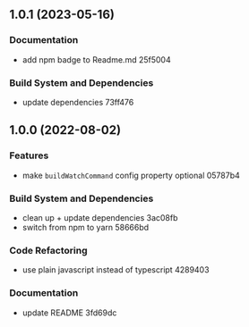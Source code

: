 ## 1.0.1 (2023-05-16)


### Documentation

* add npm badge to Readme.md 25f5004


### Build System and Dependencies

* update dependencies 73ff476

## 1.0.0 (2022-08-02)


### Features

* make `buildWatchCommand` config property optional 05787b4


### Build System and Dependencies

* clean up + update dependencies 3ac08fb
* switch from npm to yarn 58666bd


### Code Refactoring

* use plain javascript instead of typescript 4289403


### Documentation

* update README 3fd69dc
